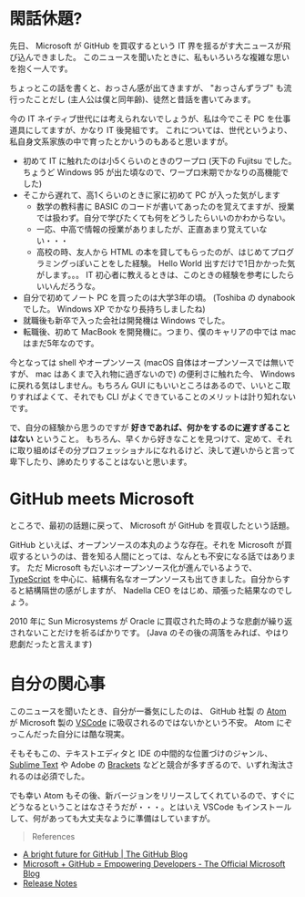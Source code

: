 # 閑話休題?

先日、 Microsoft が GitHub を買収するという IT 界を揺るがす大ニュースが飛び込んできました。
このニュースを聞いたときに、私もいろいろな複雑な思いを抱く一人です。

ちょっとこの話を書くと、おっさん感が出てきますが、 "おっさんずラブ" も流行ったことだし (主人公は僕と同年齢)、徒然と昔話を書いてみます。

今の IT ネイティブ世代には考えられないでしょうが、私は今でこそ PC を仕事道具にしてますが、かなり IT 後発組です。
これについては、世代というより、私自身文系家族の中で育ったとかいうのもあると思いますが。

- 初めて IT に触れたのは小5くらいのときのワープロ (天下の Fujitsu でした。ちょうど Windows 95 が出た頃なので、ワープロ末期でかなりの高機能でした)
- そこから遅れて、高1くらいのときに家に初めて PC が入った気がします
   - 数学の教科書に BASIC のコードが書いてあったのを覚えてますが、授業では扱わず。自分で学びたくても何をどうしたらいいのかわからない。
   - 一応、中高で情報の授業がありましたが、正直あまり覚えていない・・・
   - 高校の時、友人から HTML の本を貸してもらったのが、はじめてプログラミングっぽいことをした経験。 Hello World 出すだけで1日かかった気がします。。。 IT 初心者に教えるときは、このときの経験を参考にしたらいいんだろうな。
- 自分で初めてノート PC を買ったのは大学3年の頃。 (Toshiba の dynabook でした。 Windows XP でかなり長持ちしましたね)
- 就職後も新卒で入った会社は開発機は Windows でした。
- 転職後、初めて MacBook を開発機に。つまり、僕のキャリアの中では mac はまだ5年なのです。

今となっては shell やオープンソース (macOS 自体はオープンソースでは無いですが、 mac はあくまで入れ物に過ぎないので) の便利さに触れた今、 Windows に戻れる気はしません。もちろん GUI にもいいところはあるので、いいとこ取りすればよくて、それでも CLI がよくできていることのメリットは計り知れないです。

で、自分の経験から思うのですが **好きであれば、何かをするのに遅すぎることはない** ということ。
もちろん、早くから好きなことを見つけて、定めて、それに取り組めばその分プロフェッショナルになれるけど、決して遅いからと言って卑下したり、諦めたりすることはないと思います。


# GitHub meets Microsoft

ところで、最初の話題に戻って、 Microsoft が GitHub を買収したという話題。

GitHub といえば、オープンソースの本丸のような存在。それを Microsoft が買収するというのは、昔を知る人間にとっては、なんとも不安になる話ではあります。
ただ Microsoft もだいぶオープンソース化が進んでいるようで、 [TypeScript](https://github.com/Microsoft/TypeScript) を中心に、結構有名なオープンソースも出てきました。自分からすると結構隔世の感がしますが、 Nadella CEO をはじめ、頑張った結果なのでしょう。

2010 年に Sun Microsystems が Oracle に買収された時のような悲劇が繰り返されないことだけを祈るばかりです。 (Java のその後の凋落をみれば、やはり悲劇だったと言えます)


# 自分の関心事

このニュースを聞いたとき、自分が一番気にしたのは、 GitHub 社製 の [Atom](https://atom.io/) が Microsoft 製の [VSCode](https://code.visualstudio.com/) に吸収されるのではないかという不安。
Atom にぞっこんだった自分には酷な現実。

そもそもこの、テキストエディタと IDE の中間的な位置づけのジャンル、 [Sublime Text](https://www.sublimetext.com/) や Adobe の [Brackets](http://brackets.io/) などと競合が多すぎるので、いずれ淘汰されるのは必須でした。

でも幸い Atom もその後、新バージョンをリリースしてくれているので、すぐにどうなるということはなさそうだが・・・。とはいえ VSCode もインストールして、何があっても大丈夫なように準備はしていますが。

> References

- [A bright future for GitHub | The GitHub Blog](https://blog.github.com/2018-06-04-github-microsoft/)
- [Microsoft + GitHub = Empowering Developers - The Official Microsoft Blog](https://blogs.microsoft.com/blog/2018/06/04/microsoft-github-empowering-developers/)
- [Release Notes](https://atom.io/releases)
